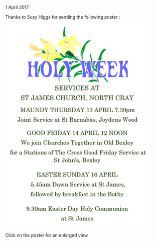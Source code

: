 1 April 2017

Thanks to Suzy Higgs for sending the following poster :

[](http://www.northcrayresidents.org.uk/posters/poster79.pdf)

![Image](images/nm0188_1.gif)

Click on the poster for an enlarged view
